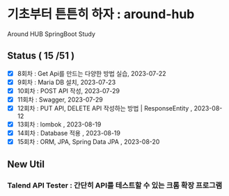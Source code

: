 # 기초부터 튼튼히 하자 : around-hub

Around HUB SpringBoot Study

## Status ( 15 /51 )

- [x] 8회차 : Get Api를 만드는 다양한 방법 실습, 2023-07-22
- [x] 9회차 : Maria DB 설치, 2023-07-23
- [x] 10회차 : POST API 작성, 2023-07-29
- [x] 11회차 : Swagger, 2023-07-29
- [x] 12회차 : PUT API, DELETE API 작성하는 방법 | ResponseEntity , 2023-08-12
- [x] 13회차 : lombok , 2023-08-19
- [x] 14회차 : Database 적용 , 2023-08-19
- [x] 15회차 : ORM, JPA, Spring Data JPA , 2023-08-20

## New Util

### Talend API Tester : 간단히 API를 테스트할 수 있는 크롬 확장 프로그램
